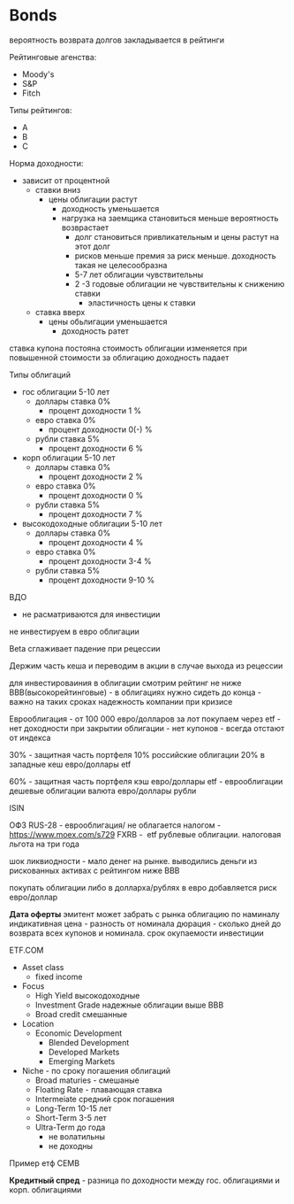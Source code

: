# Bonds

вероятность возврата долгов закладывается в рейтинги

Рейтинговые агенства:
- Moody's
- S&P
- Fitch

Типы рейтингов:
- A
- B
- C

Норма доходности:
- зависит от процентной 
  - ставки вниз 
    - цены облигации растут
      - доходность уменьшается
      - нагрузка на заемщика становиться меньше вероятность возврастает
        - долг становиться привликательным и цены растут на этот долг
        - рисков меньше премия за риск меньше. доходность такая не целесообразна
        - 5-7 лет облигации чувствительны
        - 2 -3 годовые облигации не чувствительны к снижению ставки
          - эластичность цены к ставки
  - ставка вверх
    - цены обьлигации уменьшается
      - доходность ратет

ставка купона постояна
стоимость облигации изменяется
при повышенной стоимости за облигацию доходность падает

Типы облигаций
- гос облигации 5-10 лет
  - доллары ставка 0%
    - процент доходности 1 %
  - евро ставка 0%
    - процент доходности 0(-) %
  - рубли ставка 5%
    -  процент доходности 6 %
- корп облигации 5-10 лет
  - доллары ставка 0%
    - процент доходности 2 %
  - евро ставка 0%
    - процент доходности 0 %
  - рубли ставка 5%
    - процент доходности 7 %
- высокодоходные облигации 5-10 лет
  - доллары ставка 0%
    - процент доходности 4 %
  - евро ставка 0%
    - процент доходности 3-4 %
  - рубли ставка 5%
    - процент доходности 9-10 %


ВДО
- не расматриваются для инвестиции

не инвестируем в евро облигации

Beta сглаживает падение при рецессии

Держим часть кеша и переводим в акции в случае выхода из рецессии 

для инвестироваиния в облигации смотрим рейтинг не ниже BBB(высокорейтинговые)
    - в облигациях нужно сидеть до конца
    - важно на таких сроках надежность компании при кризисе

Еврооблигация - от 100 000 евро/долларов за лот
покупаем через etf
    - нет доходности при закрытии облигации
    - нет купонов
    - всегда отстают от индекса

30% - защитная часть портфеля
10% российские облигации
20% в западные 
    кеш
        евро/доллары
    etf

60% - защитная часть портфеля
    кэш
        евро/доллары
    etf - еврооблигации
    дешевые облигации
    валюта
        евро/доллары
        рубли

ISIN

ОФЗ
RUS-28 - еврооблигация/ не облагается налогом
    - https://www.moex.com/s729
FXRB -  etf рублевые облигации. налоговая льгота на три года

шок ликвиодности
    - мало денег на рынке. выводились деньги из рискованных активах с рейтингом ниже BBB

покупать облигации либо в долларха/рублях
    в евро добавляется риск  евро/доллар

**Дата оферты**
эмитент может забрать с рынка облигацию по наминалу
индикативная цена - разность от номинала
дюрация - сколько дней до возврата всех купонов и номинала. срок окупаемости инвестиции

ETF.COM
- Asset class
  - fixed income
- Focus
  - High Yield высокодоходные
  - Investment Grade надежные облигации выше BBB
  - Broad credit смешанные
- Location
  - Economic Development
    - Blended Development
    - Developed Markets
    - Emerging Markets
- Niche - по сроку погашения облигаций
  - Broad maturies - смешаные
  - Floating Rate - плавающая ставка
  - Intermeiate средний срок погашения
  - Long-Term 10-15 лет
  - Short-Term 3-5 лет
  - Ultra-Term до года 
    - не волатильны
    - не доходны


Пример етф
CEMB

**Кредитный спред** - разница по доходности между гос. облигациями и корп. облигациями